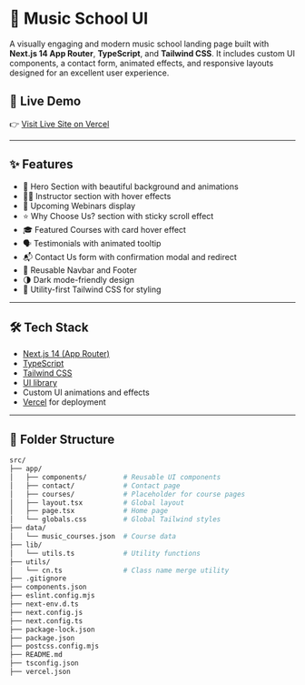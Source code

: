 # 🎵 Music School UI

A visually engaging and modern music school landing page built with **Next.js 14 App Router**, **TypeScript**, and **Tailwind CSS**. It includes custom UI components, a contact form, animated effects, and responsive layouts designed for an excellent user experience.

## 🚀 Live Demo

👉 [Visit Live Site on Vercel](https://music-school-website-five.vercel.app/)  


---

## ✨ Features

- 🎹 Hero Section with beautiful background and animations
- 🧑‍🏫 Instructor section with hover effects
- 📆 Upcoming Webinars display
- ⭐ Why Choose Us? section with sticky scroll effect
- 🎓 Featured Courses with card hover effect
- 🗣️ Testimonials with animated tooltip
- 📬 Contact Us form with confirmation modal and redirect
- 🧭 Reusable Navbar and Footer
- 🌗 Dark mode-friendly design
- 🎨 Utility-first Tailwind CSS for styling

---

## 🛠️ Tech Stack

- [Next.js 14 (App Router)](https://nextjs.org/)
- [TypeScript](https://www.typescriptlang.org/)
- [Tailwind CSS](https://tailwindcss.com/) 
- [UI library](https://ui.aceternity.com/)
- Custom UI animations and effects
- [Vercel](https://vercel.com/) for deployment

---

## 📁 Folder Structure

```bash
src/
├── app/
│   ├── components/         # Reusable UI components
│   ├── contact/            # Contact page
│   ├── courses/            # Placeholder for course pages
│   ├── layout.tsx          # Global layout
│   ├── page.tsx            # Home page
│   └── globals.css         # Global Tailwind styles
├── data/
│   └── music_courses.json  # Course data
├── lib/
│   └── utils.ts            # Utility functions
├── utils/
│   └── cn.ts               # Class name merge utility
├── .gitignore
├── components.json
├── eslint.config.mjs
├── next-env.d.ts
├── next.config.js
├── next.config.ts
├── package-lock.json
├── package.json
├── postcss.config.mjs
├── README.md
├── tsconfig.json
├── vercel.json




